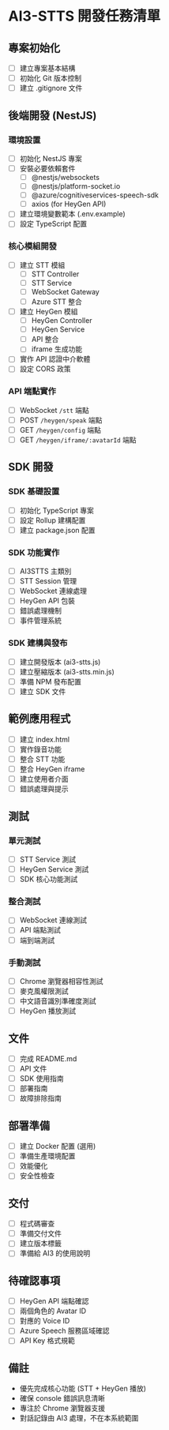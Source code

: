 # AI3-STTS 開發任務清單

## 專案初始化
- [ ] 建立專案基本結構
- [ ] 初始化 Git 版本控制
- [ ] 建立 .gitignore 文件

## 後端開發 (NestJS)

### 環境設置
- [ ] 初始化 NestJS 專案
- [ ] 安裝必要依賴套件
  - [ ] @nestjs/websockets
  - [ ] @nestjs/platform-socket.io
  - [ ] @azure/cognitiveservices-speech-sdk
  - [ ] axios (for HeyGen API)
- [ ] 建立環境變數範本 (.env.example)
- [ ] 設定 TypeScript 配置

### 核心模組開發
- [ ] 建立 STT 模組
  - [ ] STT Controller
  - [ ] STT Service
  - [ ] WebSocket Gateway
  - [ ] Azure STT 整合
- [ ] 建立 HeyGen 模組
  - [ ] HeyGen Controller
  - [ ] HeyGen Service
  - [ ] API 整合
  - [ ] iframe 生成功能
- [ ] 實作 API 認證中介軟體
- [ ] 設定 CORS 政策

### API 端點實作
- [ ] WebSocket `/stt` 端點
- [ ] POST `/heygen/speak` 端點
- [ ] GET `/heygen/config` 端點
- [ ] GET `/heygen/iframe/:avatarId` 端點

## SDK 開發

### SDK 基礎設置
- [ ] 初始化 TypeScript 專案
- [ ] 設定 Rollup 建構配置
- [ ] 建立 package.json 配置

### SDK 功能實作
- [ ] AI3STTS 主類別
- [ ] STT Session 管理
- [ ] WebSocket 連線處理
- [ ] HeyGen API 包裝
- [ ] 錯誤處理機制
- [ ] 事件管理系統

### SDK 建構與發布
- [ ] 建立開發版本 (ai3-stts.js)
- [ ] 建立壓縮版本 (ai3-stts.min.js)
- [ ] 準備 NPM 發布配置
- [ ] 建立 SDK 文件

## 範例應用程式
- [ ] 建立 index.html
- [ ] 實作錄音功能
- [ ] 整合 STT 功能
- [ ] 整合 HeyGen iframe
- [ ] 建立使用者介面
- [ ] 錯誤處理與提示

## 測試

### 單元測試
- [ ] STT Service 測試
- [ ] HeyGen Service 測試
- [ ] SDK 核心功能測試

### 整合測試
- [ ] WebSocket 連線測試
- [ ] API 端點測試
- [ ] 端到端測試

### 手動測試
- [ ] Chrome 瀏覽器相容性測試
- [ ] 麥克風權限測試
- [ ] 中文語音識別準確度測試
- [ ] HeyGen 播放測試

## 文件
- [ ] 完成 README.md
- [ ] API 文件
- [ ] SDK 使用指南
- [ ] 部署指南
- [ ] 故障排除指南

## 部署準備
- [ ] 建立 Docker 配置 (選用)
- [ ] 準備生產環境配置
- [ ] 效能優化
- [ ] 安全性檢查

## 交付
- [ ] 程式碼審查
- [ ] 準備交付文件
- [ ] 建立版本標籤
- [ ] 準備給 AI3 的使用說明

## 待確認事項
- [ ] HeyGen API 端點確認
- [ ] 兩個角色的 Avatar ID
- [ ] 對應的 Voice ID
- [ ] Azure Speech 服務區域確認
- [ ] API Key 格式規範

## 備註
- 優先完成核心功能 (STT + HeyGen 播放)
- 確保 console 錯誤訊息清晰
- 專注於 Chrome 瀏覽器支援
- 對話記錄由 AI3 處理，不在本系統範圍